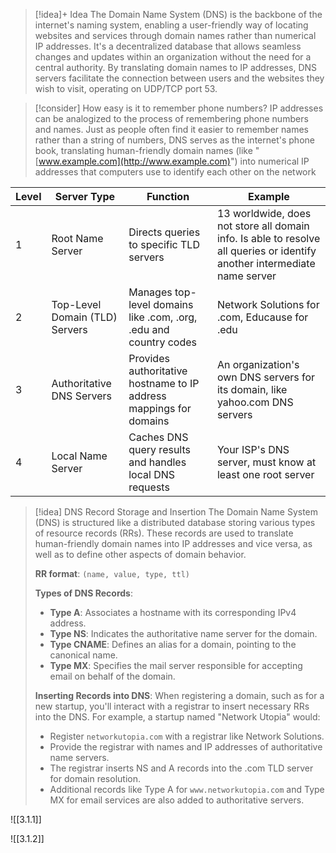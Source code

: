 
> [!idea]+ Idea
> The Domain Name System (DNS) is the backbone of the internet's naming system, enabling a user-friendly way of locating websites and services through domain names rather than numerical IP addresses. It's a decentralized database that allows seamless changes and updates within an organization without the need for a central authority. By translating domain names to IP addresses, DNS servers facilitate the connection between users and the websites they wish to visit, operating on UDP/TCP port 53.


> [!consider] How easy is it to remember phone numbers?
> IP addresses can be analogized to the process of remembering phone numbers and names. Just as people often find it easier to remember names rather than a string of numbers, DNS serves as the internet's phone book, translating human-friendly domain names (like "[www.example.com](http://www.example.com)") into numerical IP addresses that computers use to identify each other on the network

| Level | Server Type                    | Function                                                           | Example                                                                                                                   |
| ----- | ------------------------------ | ------------------------------------------------------------------ | ------------------------------------------------------------------------------------------------------------------------- |
| 1     | Root Name Server               | Directs queries to specific TLD servers                            | 13 worldwide, does not store all domain info. Is able to resolve all queries or identify another intermediate name server |
| 2     | Top-Level Domain (TLD) Servers | Manages top-level domains like .com, .org, .edu and country codes  | Network Solutions for .com, Educause for .edu                                                                             |
| 3     | Authoritative DNS Servers      | Provides authoritative hostname to IP address mappings for domains | An organization's own DNS servers for its domain, like yahoo.com DNS servers                                              |
| 4     | Local Name Server              | Caches DNS query results and handles local DNS requests            | Your ISP's DNS server, must know at least one root server                                                                 |


> [!idea] DNS Record Storage and Insertion
> The Domain Name System (DNS) is structured like a distributed database storing various types of resource records (RRs). These records are used to translate human-friendly domain names into IP addresses and vice versa, as well as to define other aspects of domain behavior.
> 
> **RR format**: `(name, value, type, ttl)`
> 
> **Types of DNS Records**:
> - **Type A**: Associates a hostname with its corresponding IPv4 address.
> - **Type NS**: Indicates the authoritative name server for the domain.
> - **Type CNAME**: Defines an alias for a domain, pointing to the canonical name.
> - **Type MX**: Specifies the mail server responsible for accepting email on behalf of the domain.
> 
> **Inserting Records into DNS**:
> When registering a domain, such as for a new startup, you'll interact with a registrar to insert necessary RRs into the DNS. For example, a startup named "Network Utopia" would:
> - Register `networkutopia.com` with a registrar like Network Solutions.
> - Provide the registrar with names and IP addresses of authoritative name servers.
> - The registrar inserts NS and A records into the .com TLD server for domain resolution.
> - Additional records like Type A for `www.networkutopia.com` and Type MX for email services are also added to authoritative servers.


![[3.1.1]]

![[3.1.2]]